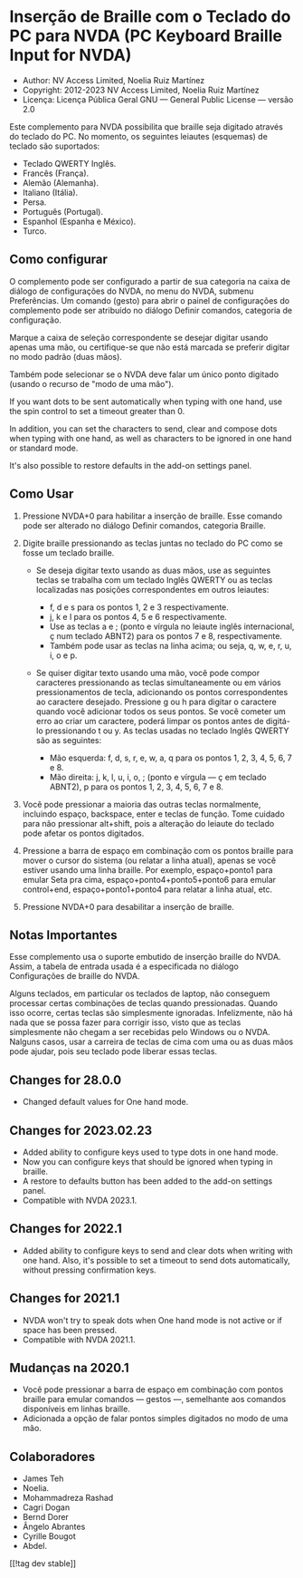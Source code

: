 # Inserção de Braille com o Teclado do PC para NVDA (PC Keyboard Braille Input for NVDA) #

* Author: NV Access Limited, Noelia Ruiz Martínez
* Copyright: 2012-2023 NV Access Limited, Noelia Ruiz Martínez
* Licença: Licença Pública Geral GNU — General Public License — versão 2.0

Este complemento para NVDA possibilita que braille seja digitado através do
teclado do PC. No momento, os seguintes leiautes (esquemas) de teclado são
suportados:

* Teclado QWERTY Inglês.
* Francês (França).
* Alemão (Alemanha).
* Italiano (Itália).
* Persa.
* Português (Portugal).
* Espanhol (Espanha e México).
* Turco.

## Como configurar

O complemento pode ser configurado a partir de sua categoria na caixa de
diálogo de configurações do NVDA, no menu do NVDA, submenu Preferências. Um
comando (gesto) para abrir o painel de configurações do complemento pode ser
atribuído no diálogo Definir comandos, categoria de configuração.

Marque a caixa de seleção correspondente se desejar digitar usando apenas
uma mão, ou certifique-se que não está marcada se preferir digitar no modo
padrão (duas mãos).

Também pode selecionar se o NVDA deve falar um único ponto digitado (usando
o recurso de "modo de uma mão").

If you want dots to be sent automatically when typing with one hand, use the
spin control to set a timeout greater than 0.

In addition, you can set the characters to send, clear and compose dots when
typing with one hand, as well as characters to be ignored in one hand or
standard mode.

It's also possible to restore defaults in the add-on settings panel.

## Como Usar

1. Pressione NVDA+0 para habilitar a inserção de braille. Esse comando pode
   ser alterado no diálogo Definir comandos, categoria Braille.
2. Digite braille pressionando as teclas juntas no teclado do PC como se
   fosse um teclado braille.

	* Se deseja digitar texto usando as duas mãos, use as seguintes teclas se
	  trabalha com um teclado Inglês QWERTY ou as teclas localizadas nas
	  posições correspondentes em outros leiautes:

		* f, d e s para os pontos 1, 2 e 3 respectivamente.
		* j, k e l para os pontos 4, 5 e 6 respectivamente.
		* Use as teclas a e ; (ponto e vírgula no leiaute inglês internacional, ç
		  num teclado ABNT2) para os pontos 7 e 8, respectivamente.
		* Também pode usar as teclas na linha acima; ou seja, q, w, e, r, u, i, o
		  e p.

	* Se quiser digitar texto usando uma mão, você pode compor caracteres
	  pressionando as teclas simultaneamente ou em vários pressionamentos de
	  tecla, adicionando os pontos correspondentes ao caractere
	  desejado. Pressione g ou h para digitar o caractere quando você adicionar
	  todos os seus pontos. Se você cometer um erro ao criar um caractere,
	  poderá limpar os pontos antes de digitá-lo pressionando t ou y. As teclas
	  usadas no teclado Inglês QWERTY são as seguintes:

		* Mão esquerda: f, d, s, r, e, w, a, q para os pontos 1, 2, 3, 4, 5, 6, 7
		  e 8.
		* Mão direita: j, k, l, u, i, o, ; (ponto e vírgula — ç em teclado ABNT2),
		  p para os pontos 1, 2, 3, 4, 5, 6, 7 e 8.

3. Você pode pressionar a maioria das outras teclas normalmente, incluindo
   espaço, backspace, enter e teclas de função. Tome cuidado para não
   pressionar alt+shift, pois a alteração do leiaute do teclado pode afetar
   os pontos digitados.
4. Pressione a barra de espaço em combinação com os pontos braille para
   mover o cursor do sistema (ou relatar a linha atual), apenas se você
   estiver usando uma linha braille. Por exemplo, espaço+ponto1 para emular
   Seta pra cima, espaço+ponto4+ponto5+ponto6 para emular control+end,
   espaço+ponto1+ponto4 para relatar a linha atual, etc.
5. Pressione NVDA+0 para desabilitar a inserção de braille.

## Notas Importantes

Esse complemento usa o suporte embutido de inserção braille do NVDA. Assim,
a tabela de entrada usada é a especificada no diálogo Configurações de
braille do NVDA.

Alguns teclados, em particular os teclados de laptop, não conseguem
processar certas combinações de teclas quando pressionadas. Quando isso
ocorre, certas teclas são simplesmente ignoradas. Infelizmente, não há nada
que se possa fazer para corrigir isso, visto que as teclas simplesmente não
chegam a ser recebidas pelo Windows ou o NVDA. Nalguns casos, usar a
carreira de teclas de cima com uma ou as duas mãos pode ajudar, pois seu
teclado pode liberar essas teclas.


## Changes for 28.0.0

* Changed default values for One hand mode.

## Changes for 2023.02.23

* Added ability to configure keys used to type dots in one hand mode.
* Now you can configure keys that should be ignored when typing in braille.
* A restore to defaults button has been added to the add-on settings panel.
* Compatible with NVDA 2023.1.

## Changes for 2022.1

* Added ability to configure keys to send and clear dots when writing with
  one hand. Also, it's possible to set a timeout to send dots automatically,
  without pressing confirmation keys.

## Changes for 2021.1

* NVDA won't try to speak dots when One hand mode is not active or if space
  has been pressed.
* Compatible with NVDA 2021.1.

## Mudanças na 2020.1

* Você pode pressionar a barra de espaço em combinação com pontos braille
  para emular comandos — gestos —, semelhante aos comandos disponíveis em
  linhas braille.
* Adicionada a opção de falar pontos simples digitados no modo de uma mão.

## Colaboradores

* James Teh
* Noelia.
* Mohammadreza Rashad
* Cagri Dogan
* Bernd Dorer
* Ângelo Abrantes
* Cyrille Bougot
* Abdel.

[[!tag dev stable]]

